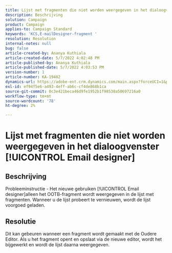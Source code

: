 ```yaml
---
title: Lijst met fragmenten die niet worden weergegeven in het dialoogvenster [!UICONTROL Email designer]
description: Beschrijving
solution: Campaign
product: Campaign
applies-to: Campaign Standard
keywords: 'KCS,E-mailDesigner-fragment '
resolution: Resolution
internal-notes: null
bug: false
article-created-by: Ananya Kuthiala
article-created-date: 5/7/2022 4:02:48 PM
article-published-by: Ananya Kuthiala
article-published-date: 5/7/2022 4:03:53 PM
version-number: 1
article-number: KA-19402
dynamics-url: https://adobe-ent.crm.dynamics.com/main.aspx?forceUCI=1&pagetype=entityrecord&etn=knowledgearticle&id=36b31c1e-1fce-ec11-a7b5-0022480a8e40
exl-id: ef94f5e6-a493-4eff-ab6c-cf4de868b1ca
source-git-commit: 0c3e421beca46d9fe1952b1f98538a50697216a0
workflow-type: tm+mt
source-wordcount: '78'
ht-degree: 2%

---
```


# Lijst met fragmenten die niet worden weergegeven in het dialoogvenster [!UICONTROL Email designer]

## Beschrijving

Probleeminstructie - Het nieuwe gebruiken [!UICONTROL Email designer]alleen het OOTB-fragment wordt weergegeven in de lijst met fragmenten. Wanneer u de lijst probeert te vernieuwen, wordt de lijst voorgoed geladen.

## Resolutie


Dit kan gebeuren wanneer een fragment wordt gemaakt met de Oudere Editor. Als u het fragment opent en opslaat via de nieuwe editor, wordt het bijgewerkt en wordt de lijst daarna weergegeven.
